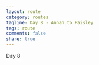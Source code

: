```yaml
---
layout: route
category: routes
tagline: Day 8 - Annan to Paisley
tags: route
comments: false
share: true
---
```


Day 8
